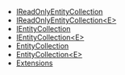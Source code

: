 



- [IReadOnlyEntityCollection](IReadOnlyEntityCollection.md)  <!-- + -->
- [IReadOnlyEntityCollection&lt;E&gt;](IReadOnlyEntityCollection%601.md) <!-- + -->
- [IEntityCollection](IEntityCollection.md)
- [IEntityCollection&lt;E&gt;](IEntityCollection%601.md)
- [EntityCollection](EntityCollection.md)
- [EntityCollection&lt;E&gt;](EntityCollection%601.md)
- [Extensions](Extensions.md)